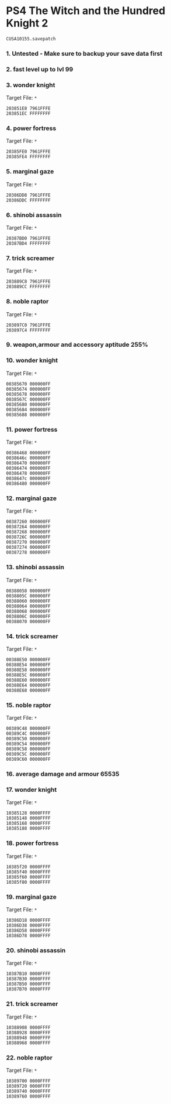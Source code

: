 # PS4 The Witch and the Hundred Knight 2

`CUSA10155.savepatch`

### 1. Untested - Make sure to backup your save data first
### 2. fast level up to lvl 99
### 3. wonder knight

Target File: `*`

```
203851E8 7961FFFE
203851EC FFFFFFFF
```

### 4. power fortress

Target File: `*`

```
20385FE0 7961FFFE
20385FE4 FFFFFFFF
```

### 5. marginal gaze

Target File: `*`

```
20386DD8 7961FFFE
20386DDC FFFFFFFF
```

### 6. shinobi assassin

Target File: `*`

```
20387BD0 7961FFFE
20387BD4 FFFFFFFF
```

### 7. trick screamer

Target File: `*`

```
203889C8 7961FFFE
203889CC FFFFFFFF
```

### 8. noble raptor

Target File: `*`

```
203897C0 7961FFFE
203897C4 FFFFFFFF
```

### 9. weapon,armour and accessory aptitude 255%
### 10. wonder knight

Target File: `*`

```
00385670 000000FF
00385674 000000FF
00385678 000000FF
0038567C 000000FF
00385680 000000FF
00385684 000000FF
00385688 000000FF
```

### 11. power fortress

Target File: `*`

```
00386468 000000FF
0038646c 000000FF
00386470 000000FF
00386474 000000FF
00386478 000000FF
0038647c 000000FF
00386480 000000FF
```

### 12. marginal gaze

Target File: `*`

```
00387260 000000FF
00387264 000000FF
00387268 000000FF
0038726C 000000FF
00387270 000000FF
00387274 000000FF
00387278 000000FF
```

### 13. shinobi assassin

Target File: `*`

```
00388058 000000FF
0038805C 000000FF
00388060 000000FF
00388064 000000FF
00388068 000000FF
0038806C 000000FF
00388070 000000FF
```

### 14. trick screamer

Target File: `*`

```
00388E50 000000FF
00388E54 000000FF
00388E58 000000FF
00388E5C 000000FF
00388E60 000000FF
00388E64 000000FF
00388E68 000000FF
```

### 15. noble raptor

Target File: `*`

```
00389C48 000000FF
00389C4C 000000FF
00389C50 000000FF
00389C54 000000FF
00389C58 000000FF
00389C5C 000000FF
00389C60 000000FF
```

### 16. average damage and armour 65535
### 17. wonder knight

Target File: `*`

```
10385128 0000FFFF
10385148 0000FFFF
10385168 0000FFFF
10385188 0000FFFF
```

### 18. power fortress

Target File: `*`

```
10385f20 0000FFFF
10385f40 0000FFFF
10385f60 0000FFFF
10385f80 0000FFFF
```

### 19. marginal gaze

Target File: `*`

```
10386D18 0000FFFF
10386D38 0000FFFF
10386D58 0000FFFF
10386D78 0000FFFF
```

### 20. shinobi assassin

Target File: `*`

```
10387B10 0000FFFF
10387B30 0000FFFF
10387B50 0000FFFF
10387B70 0000FFFF
```

### 21. trick screamer

Target File: `*`

```
10388908 0000FFFF
10388928 0000FFFF
10388948 0000FFFF
10388968 0000FFFF
```

### 22. noble raptor

Target File: `*`

```
10389700 0000FFFF
10389720 0000FFFF
10389740 0000FFFF
10389760 0000FFFF
```

